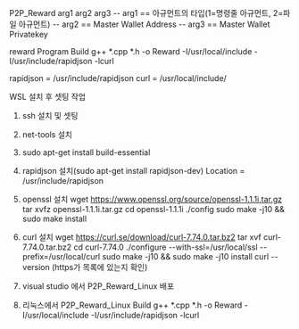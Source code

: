 ﻿P2P_Reward arg1 arg2 arg3
-- arg1 == 아규먼트의 타입(1=명령줄 아규먼트, 2=파일 아규먼트)
-- arg2 == Master Wallet Address
-- arg3 == Master Wallet Privatekey

reward Program Build 
g++ *.cpp *.h -o Reward -I/usr/local/include -I/usr/include/rapidjson -lcurl

rapidjson = /usr/include/rapidjson
curl = /usr/local/include/

WSL 설치 후 셋팅 작업
1. ssh 설치 및 셋팅

2. net-tools 설치

3. sudo apt-get install build-essential

4. rapidjson 설치(sudo apt-get install rapidjson-dev)
   Location = /usr/include/rapidjson

6. openssl 설치
   wget https://www.openssl.org/source/openssl-1.1.1i.tar.gz
   tar xvfz openssl-1.1.1i.tar.gz
   cd openssl-1.1.1i
   ./config
   sudo make -j10 && sudo make install

5. curl 설치
   wget https://curl.se/download/curl-7.74.0.tar.bz2
   tar xvf curl-7.74.0.tar.bz2
   cd curl-7.74.0
   ./configure --with-ssl=/usr/local/ssl --prefix=/usr/local/curl
   sudo make -j10 && sudo make -j10 install
   curl --version (https가 목록에 있는지 확인)

6. visual studio 에서 P2P_Reward_Linux 배포

7. 리눅스에서 P2P_Reward_Linux Build
   g++ *.cpp *.h -o Reward -I/usr/local/include -I/usr/include/rapidjson -lcurl